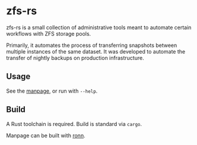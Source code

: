 # zfs-rs

zfs-rs is a small collection of administrative tools meant to automate certain workflows with ZFS storage pools.

Primarily, it automates the process of transferring snapshots between multiple instances of the same dataset. It was developed to automate the transfer of nightly backups on production infrastructure.

## Usage

See the [manpage](https://danielarmengod.github.io/zfs-rs/), or run with `--help`.

## Build

A Rust toolchain is required. Build is standard via `cargo`.

Manpage can be built with [ronn](https://github.com/rtomayko/ronn/tree/master).